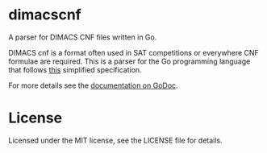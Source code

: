 # dimacscnf
A parser for DIMACS CNF files written in Go.

DIMACS cnf is a format often used in SAT competitions or everywhere CNF formulae are required. This is a parser for the Go programming language that follows [this](http://www.satcompetition.org/2009/format-benchmarks2009.html) simplified specification.

For more details see the [documentation on GoDoc](https://godoc.org/github.com/FabianWe/dimacscnf).

# License
Licensed under the MIT license, see the LICENSE file for details.
